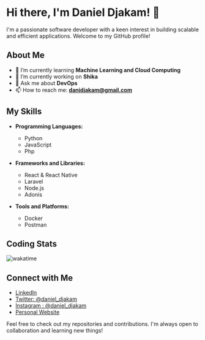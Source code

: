 # Hi there, I'm Daniel Djakam! 👋

I'm a passionate software developer with a keen interest in building scalable and efficient applications. Welcome to my GitHub profile!

## About Me

- 🌱 I’m currently learning **Machine Learning and Cloud Computing**
- 🔭 I’m currently working on **Shika**
- 💬 Ask me about  **DevOps**
- 📫 How to reach me: **danidjakam@gmail.com**

## My Skills

- **Programming Languages:**

  - Python
  - JavaScript
  - Php
- **Frameworks and Libraries:**

  - React & React Native
  - Laravel
  - Node.js
  - Adonis
- **Tools and Platforms:**

  - Docker
  - Postman

## Coding Stats

![wakatime](https://wakatime.com/share/@danieldjakam/96329ee3-9faa-4f33-a26a-deeb1dc1c952.svg)

## Connect with Me

- [LinkedIn](https://www.linkedin.com/in/danieldjakam)
- [Twitter: @daniel_djakam](https://twitter.com/daniel_djakam)
- [Instagram : @daniel_djakam](https://instagram.com/daniel_djakam)
- [Personal Website](https://danieldjakam.com/)

Feel free to check out my repositories and contributions. I'm always open to collaboration and learning new things!
